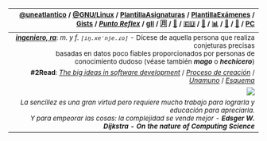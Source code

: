 |<sup>[@uneatlantico](/UNEATLANTICO/README.md) / [@GNU/Linux](GNU.Linux/GNU.Linux.md) / [PlantillaAsignaturas](https://github.com/mmasias/repoPlantillaAsignatura) / [PlantillaExámenes](https://github.com/mmasias/repoPlantillaExamen) / [Gists](https://gist.github.com/mmasias) / [***Punto Reflex***](https://github.com/puntoReflex) / [gII](https://github.com/Ingenieria-Informatica-UNEATLANTICO/.github/blob/main/README.md) / [🈷️](github-metrics.md) / [🔩](https://it-tools.tech/) / [🇪🇺](https://european-alternatives.eu/alternatives-to) / [🎹](https://manuel.masiasweb.com/escalas.html) / [📊](https://manuel.masiasweb.com/github-stats-page-contributors.html) / [👣](https://manuel.masiasweb.com/gh-history-v0/) / [🌇](https://www.tiktok.com/@mmasiasv) / [PC](https://docs.google.com/presentation/d/1dwcsC1lj6Gx4LULWGXp9bfHA5i9pWR8CB2NC8JaOjTs/edit?usp=sharing)
|-:|
|<sup>***[ingeniero, ra](temasVarios/ingeniero.md)***: *m. y f. `[iŋ.xeˈnje.ɾo]`* - Dícese de aquella persona que realiza conjeturas precisas<br>basadas en datos poco fiables proporcionados por personas de conocimiento dudoso (véase también ***mago*** o ***hechicero***)
|<sup>**#2Read**: [*The big ideas in software development*](https://www.softdevbigideas.com/the-big-ideas-in-software-development.html) / [*Proceso de creación*](procesoDeCreacion.md) / [*Unamuno*](unamuno.md) / [*Esquema*](acercaDeEsquema.md)
|![](/imagenes/2Monitors/ultima_vi_desktop_background_wallpaper_5760x1080_by_mecandes_d87e0fg.png)|
|<sup><i>La sencillez es una gran virtud pero requiere mucho trabajo para lograrla y educación para apreciarla.<br>Y para empeorar las cosas: la complejidad se vende mejor - <b>Edsger W. Dijkstra - On the nature of Computing Science</b></i></sup>
